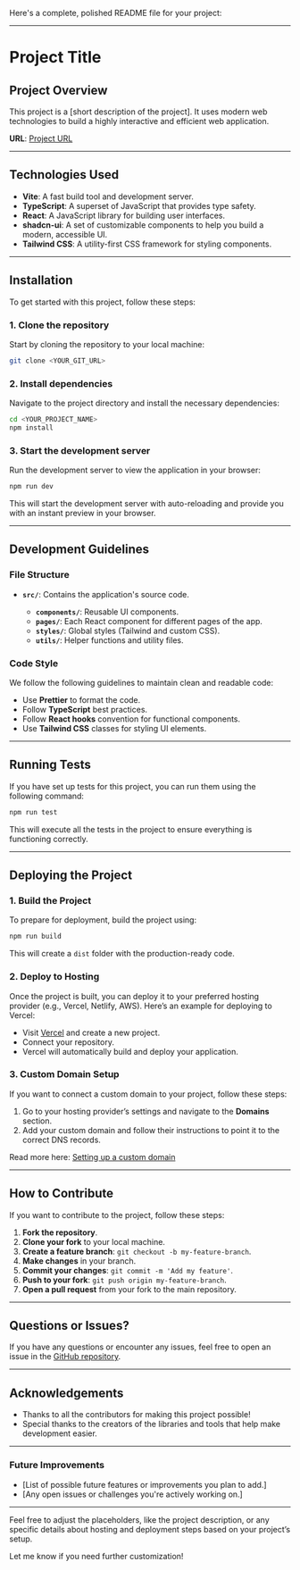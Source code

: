 Here's a complete, polished README file for your project:

---

# Project Title

## Project Overview

This project is a \[short description of the project]. It uses modern web technologies to build a highly interactive and efficient web application.

**URL**: [Project URL](https://lovable.dev/projects/78ea073d-58a6-4e64-95d1-93bdc8375cb0)

---

## Technologies Used

* **Vite**: A fast build tool and development server.
* **TypeScript**: A superset of JavaScript that provides type safety.
* **React**: A JavaScript library for building user interfaces.
* **shadcn-ui**: A set of customizable components to help you build a modern, accessible UI.
* **Tailwind CSS**: A utility-first CSS framework for styling components.

---

## Installation

To get started with this project, follow these steps:

### 1. Clone the repository

Start by cloning the repository to your local machine:

```bash
git clone <YOUR_GIT_URL>
```

### 2. Install dependencies

Navigate to the project directory and install the necessary dependencies:

```bash
cd <YOUR_PROJECT_NAME>
npm install
```

### 3. Start the development server

Run the development server to view the application in your browser:

```bash
npm run dev
```

This will start the development server with auto-reloading and provide you with an instant preview in your browser.

---

## Development Guidelines

### File Structure

* **`src/`**: Contains the application's source code.

  * **`components/`**: Reusable UI components.
  * **`pages/`**: Each React component for different pages of the app.
  * **`styles/`**: Global styles (Tailwind and custom CSS).
  * **`utils/`**: Helper functions and utility files.

### Code Style

We follow the following guidelines to maintain clean and readable code:

* Use **Prettier** to format the code.
* Follow **TypeScript** best practices.
* Follow **React hooks** convention for functional components.
* Use **Tailwind CSS** classes for styling UI elements.

---

## Running Tests

If you have set up tests for this project, you can run them using the following command:

```bash
npm run test
```

This will execute all the tests in the project to ensure everything is functioning correctly.

---

## Deploying the Project

### 1. Build the Project

To prepare for deployment, build the project using:

```bash
npm run build
```

This will create a `dist` folder with the production-ready code.

### 2. Deploy to Hosting

Once the project is built, you can deploy it to your preferred hosting provider (e.g., Vercel, Netlify, AWS). Here’s an example for deploying to Vercel:

* Visit [Vercel](https://vercel.com) and create a new project.
* Connect your repository.
* Vercel will automatically build and deploy your application.

### 3. Custom Domain Setup

If you want to connect a custom domain to your project, follow these steps:

1. Go to your hosting provider’s settings and navigate to the **Domains** section.
2. Add your custom domain and follow their instructions to point it to the correct DNS records.

Read more here: [Setting up a custom domain](https://docs.lovable.dev/features/custom-domain#custom-domain)

---

## How to Contribute

If you want to contribute to the project, follow these steps:

1. **Fork the repository**.
2. **Clone your fork** to your local machine.
3. **Create a feature branch**: `git checkout -b my-feature-branch`.
4. **Make changes** in your branch.
5. **Commit your changes**: `git commit -m 'Add my feature'`.
6. **Push to your fork**: `git push origin my-feature-branch`.
7. **Open a pull request** from your fork to the main repository.

---

## Questions or Issues?

If you have any questions or encounter any issues, feel free to open an issue in the [GitHub repository](https://github.com/yourusername/projectname/issues).

---

## Acknowledgements

* Thanks to all the contributors for making this project possible!
* Special thanks to the creators of the libraries and tools that help make development easier.

---

### Future Improvements

* \[List of possible future features or improvements you plan to add.]
* \[Any open issues or challenges you're actively working on.]

---

Feel free to adjust the placeholders, like the project description, or any specific details about hosting and deployment steps based on your project’s setup.

Let me know if you need further customization!
